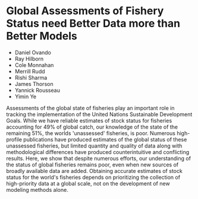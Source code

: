# Global Assessments of Fishery Status need Better Data more than Better Models 
  
  - Daniel Ovando
  - Ray Hilborn
  - Cole Monnahan
  - Merrill Rudd
  - Rishi Sharma
  - James Thorson
  - Yannick Rousseau
  - Yimin Ye
  
Assessments of the global state of fisheries play an important role in tracking the implementation of the United Nations Sustainable Development Goals. While we have reliable estimates of stock status for fisheries accounting for 49% of global catch, our knowledge of the state of the remaining 51%, the worlds 'unassessed' fisheries, is poor. Numerous high-profile publications have produced estimates of the global status of these unassessed fisheries, but limited quantity and quality of data along with methodological differences have produced counterintuitive and conflicting results. Here, we show that despite numerous efforts, our understanding of the status of global fisheries remains poor, even when new sources of broadly available data are added. Obtaining accurate estimates of stock status for the world's fisheries depends on prioritizing the collection of high-priority data at a global scale, not on the development of new modeling methods alone.
